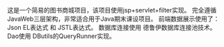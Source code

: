 
这是一个简易的图书商城项目，该项目使用jsp+servlet+filter实现。 完全遵循JavaWeb三层架构，非常适合用于Java期末课设项目。
前端数据展示使用了：Json  EL表达式 和 JSTL表达式。 
数据库连接使用 德鲁伊数据库连接池技术。
Dao使用 DButils的QueryRunner实现。
